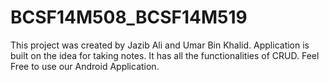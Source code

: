 # BCSF14M508_BCSF14M519
This project was created by Jazib Ali and Umar Bin Khalid.
Application is built on the idea for taking notes. It has all the functionalities of CRUD.
Feel Free to use our Android Application. 
